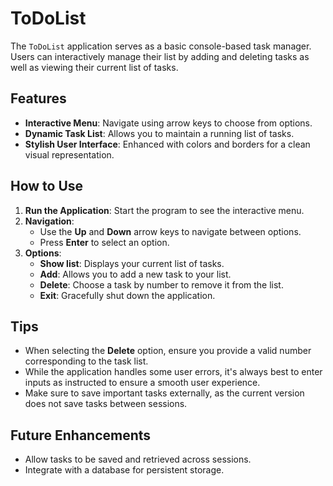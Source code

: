 # ToDoList

The `ToDoList` application serves as a basic console-based task manager. Users can interactively manage their list by adding and deleting tasks as well as viewing their current list of tasks.

## **Features**

- **Interactive Menu**: Navigate using arrow keys to choose from options.
- **Dynamic Task List**: Allows you to maintain a running list of tasks.
- **Stylish User Interface**: Enhanced with colors and borders for a clean visual representation.

## **How to Use**

1. **Run the Application**: Start the program to see the interactive menu.
2. **Navigation**: 
    - Use the **Up** and **Down** arrow keys to navigate between options.
    - Press **Enter** to select an option.
3. **Options**:
    - **Show list**: Displays your current list of tasks.
    - **Add**: Allows you to add a new task to your list.
    - **Delete**: Choose a task by number to remove it from the list.
    - **Exit**: Gracefully shut down the application.

## **Tips**

- When selecting the **Delete** option, ensure you provide a valid number corresponding to the task list.
- While the application handles some user errors, it's always best to enter inputs as instructed to ensure a smooth user experience.
- Make sure to save important tasks externally, as the current version does not save tasks between sessions.

## **Future Enhancements**

- Allow tasks to be saved and retrieved across sessions.
- Integrate with a database for persistent storage.
